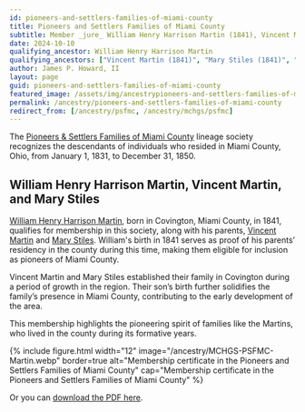```yaml
---
id: pioneers-and-settlers-families-of-miami-county
title: Pioneers and Settlers Families of Miami County
subtitle: Member _jure_ William Henry Harrison Martin (1841), Vincent Martin (1841), and Mary Stiles (1841)
date: 2024-10-10
qualifying_ancestor: William Henry Harrison Martin
qualifying_ancestors: ["Vincent Martin (1841)", "Mary Stiles (1841)", "William Henry Harrison Martin (1841)" ]
author: James P. Howard, II
layout: page
guid: pioneers-and-settlers-families-of-miami-county
featured_image: /assets/img/ancestrypioneers-and-settlers-families-of-miami-county.webp
permalink: /ancestry/pioneers-and-settlers-families-of-miami-county
redirect_from: [/ancestry/psfmc, /ancestry/mchgs/psfmc]
---
```


The [Pioneers & Settlers Families of Miami
County](https://sites.rootsweb.com/~ohmchgs/mchgs_recognition.html)
lineage society recognizes the descendants of individuals who resided in
Miami County, Ohio, from January 1, 1831, to December 31, 1850.

## William Henry Harrison Martin, Vincent Martin, and Mary Stiles

[William Henry Harrison
Martin](https://www.wikitree.com/wiki/Martin-86990), born in Covington,
Miami County, in 1841, qualifies for membership in this society, along
with his parents, [Vincent
Martin](https://www.wikitree.com/wiki/Martin-86975) and [Mary
Stiles](https://www.wikitree.com/wiki/Stiles-5358).  William's birth in
1841 serves as proof of his parents’ residency in the county during this
time, making them eligible for inclusion as pioneers of Miami County.

Vincent Martin and Mary Stiles established their family in Covington during a
period of growth in the region. Their son’s birth further solidifies the
family’s presence in Miami County, contributing to the early development of the
area.

This membership highlights the pioneering spirit of families like the Martins,
who lived in the county during its formative years.

{% include figure.html width="12"
   image="/ancestry/MCHGS-PSFMC-Martin.webp" border=true
   alt="Membership certificate in the Pioneers and Settlers Families of Miami County"
   cap="Membership certificate in the Pioneers and Settlers Families of Miami County" %}
   
Or you can [download the PDF here](/assets/docs/ancestry/MCHGS-PSFMC-Martin.pdf).
